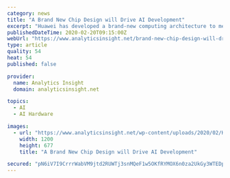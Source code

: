 ```yaml
---
category: news
title: "A Brand New Chip Design will Drive AI Development"
excerpt: "Huawei has developed a brand-new computing architecture to meet these challenges, and the Ascend series processor has been reinvented specifically for the deep learning needed by AI. The top-of-the-range Ascend 910 chip among current generation runs on just such an architecture, offering the highest possible computing density in just a single ..."
publishedDateTime: 2020-02-20T09:15:00Z
webUrl: "https://www.analyticsinsight.net/brand-new-chip-design-will-drive-ai-development/"
type: article
quality: 54
heat: 54
published: false

provider:
  name: Analytics Insight
  domain: analyticsinsight.net

topics:
  - AI
  - AI Hardware

images:
  - url: "https://www.analyticsinsight.net/wp-content/uploads/2020/02/Huawei_Ascend_910.jpg"
    width: 1200
    height: 677
    title: "A Brand New Chip Design will Drive AI Development"

secured: "pN6iV7I9CrrrWabVM9jtd2RUWTj3snMQeF1w5OKfRYMOX6n0za2UkGy3WTEDp0hMwhQvB0MBiKCQ+mByFke00GGDJrQDIjWsZyWZLPNg/zMt5POGCgBAnq+O0Z3ydsU+OgH6Fk1c1MsWpmn0wLGuQMMkBtRPM+sSBa2MPGzeOLrHRz7hRTidVNC6Y8s9ODaKIziCr1IyaQ35RKA9VKIjWsh1MuK9zBSv+bpBqIGKQw2LqKvQcgqhWovoKgs3Wm9xfnKkxBRRLj9isvQan6p8XOM4UExqG1w6cwzInpp/qY1dwTShp/m+PlLlASCnUbzE/rAHxUhD4inC/u9A6Ul7+sxuwwuX91Hp88lUB4DAJSqIqfzerU0IEnyrC9uk0c7JP+MVSULsIix/r3jAf+L1hg0fJEOR4yBrtrgPBAyviyywcVHPWOmeH5pVIOODHia6sUKQP0yusNjQzjJxweHOANVmW0OevICiHYSuBJJQlRs=;R3LX/99iEjGezlse/R7HAQ=="
---
```


